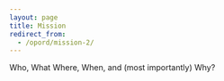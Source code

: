 ```yaml
---
layout: page
title: Mission
redirect_from:
  - /opord/mission-2/
---
```


Who, What Where, When, and (most importantly) Why?
